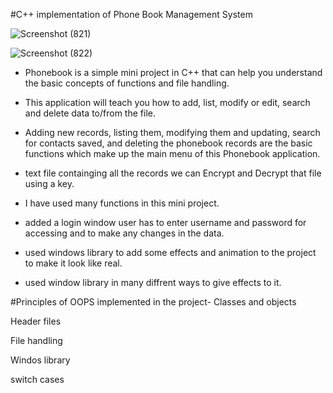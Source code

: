 #C++ implementation of Phone Book Management System

![Screenshot (821)](https://user-images.githubusercontent.com/56436152/124303305-ebe64b80-db7f-11eb-9f94-49dba0e9c95a.png)

![Screenshot (822)](https://user-images.githubusercontent.com/56436152/124303343-f6084a00-db7f-11eb-98d9-fc86a72d955b.png)



* Phonebook is a simple mini project in C++ that can help you understand the basic concepts of functions and file handling. 

*  This application will teach you how to add, list, modify or edit, search and delete data to/from the file. 
 
* Adding new records, listing them, modifying them and updating, search for contacts saved, and deleting the phonebook records 
  are the basic functions which make up the main menu of this Phonebook application. 
 
* text file containging all the records we can Encrypt and Decrypt that file using a key.
 
* I have used many functions in this mini project. 
 
* added a login window user has to enter username and password for accessing and to make any changes in the data. 
 
* used windows library to add some effects and animation to the project to make it look like real.
 
* used window library in many diffrent ways to give effects to it. 

#Principles of OOPS implemented in the project-
 Classes and objects

 Header files  
 
 File handling
 
 Windos library
 
 switch cases
 
